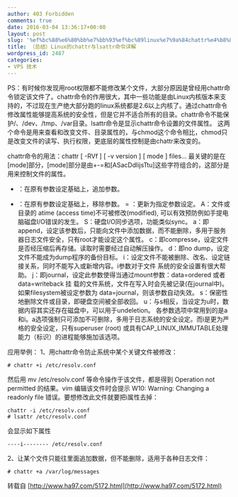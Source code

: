 ```yaml
---
author: 403 Forbidden
comments: true
date: 2016-03-04 13:36:17+00:00
layout: post
slug: '%ef%bc%88%e6%80%bb%e7%bb%93%ef%bc%89linux%e7%9a%84chattr%e4%b8%8elsattr%e5%91%bd%e4%bb%a4%e8%af%a6%e8%a7%a3'
title: （总结）Linux的chattr与lsattr命令详解
wordpress_id: 2487
categories:
- VPS 技术
---
```

PS：有时候你发现用root权限都不能修改某个文件，大部分原因是曾经用chattr命令锁定该文件了。chattr命令的作用很大，其中一些功能是由Linux内核版本来支持的，不过现在生产绝大部分跑的linux系统都是2.6以上内核了。通过chattr命令修改属性能够提高系统的安全性，但是它并不适合所有的目录。chattr命令不能保护/、/dev、/tmp、/var目录。lsattr命令是显示chattr命令设置的文件属性。
这两个命令是用来查看和改变文件、目录属性的，与chmod这个命令相比，chmod只是改变文件的读写、执行权限，更底层的属性控制是由chattr来改变的。

chattr命令的用法：chattr [ -RVf ] [ -v version ] [ mode ] files…
最关键的是在[mode]部分，[mode]部分是由+-=和[ASacDdIijsTtu]这些字符组合的，这部分是用来控制文件的属性。

+ ：在原有参数设定基础上，追加参数。
- ：在原有参数设定基础上，移除参数。
= ：更新为指定参数设定。
A：文件或目录的 atime (access time)不可被修改(modified), 可以有效预防例如手提电脑磁盘I/O错误的发生。
S：硬盘I/O同步选项，功能类似sync。
a：即append，设定该参数后，只能向文件中添加数据，而不能删除，多用于服务器日志文件安全，只有root才能设定这个属性。
c：即compresse，设定文件是否经压缩后再存储。读取时需要经过自动解压操作。
d：即no dump，设定文件不能成为dump程序的备份目标。
i：设定文件不能被删除、改名、设定链接关系，同时不能写入或新增内容。i参数对于文件 系统的安全设置有很大帮助。
j：即journal，设定此参数使得当通过mount参数：data=ordered 或者 data=writeback 挂 载的文件系统，文件在写入时会先被记录(在journal中)。如果filesystem被设定参数为 data=journal，则该参数自动失效。
s：保密性地删除文件或目录，即硬盘空间被全部收回。
u：与s相反，当设定为u时，数据内容其实还存在磁盘中，可以用于undeletion。
各参数选项中常用到的是a和i。a选项强制只可添加不可删除，多用于日志系统的安全设定。而i是更为严格的安全设定，只有superuser (root) 或具有CAP_LINUX_IMMUTABLE处理能力（标识）的进程能够施加该选项。

应用举例：
1、用chattr命令防止系统中某个关键文件被修改：
```shell
# chattr +i /etc/resolv.conf
```

然后用 mv /etc/resolv.conf 等命令操作于该文件，都是得到 Operation not permitted 的结果。vim 编辑该文件时会提示 W10: Warning: Changing a readonly file 错误。要想修改此文件就要把i属性去掉：
```shell
chattr -i /etc/resolv.conf
# lsattr /etc/resolv.conf
```

会显示如下属性
```
----i-------- /etc/resolv.conf
```


2、让某个文件只能往里面追加数据，但不能删除，适用于各种日志文件：
```shell
# chattr +a /var/log/messages
```


转载自 [http://www.ha97.com/5172.html](http://www.ha97.com/5172.html)

